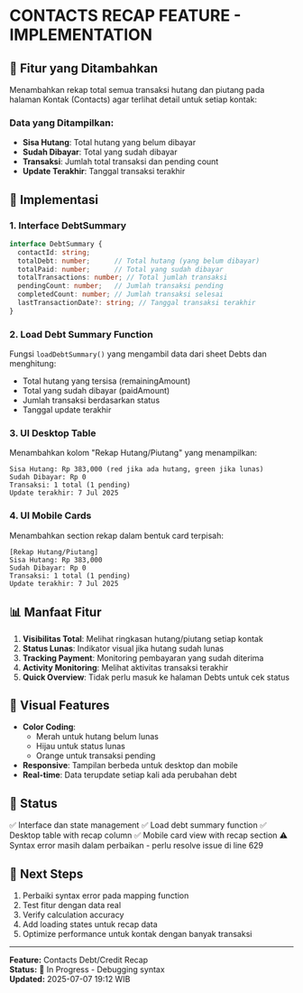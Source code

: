 # CONTACTS RECAP FEATURE - IMPLEMENTATION

## 🎯 Fitur yang Ditambahkan

Menambahkan rekap total semua transaksi hutang dan piutang pada halaman Kontak (Contacts) agar terlihat detail untuk setiap kontak:

### Data yang Ditampilkan:
- **Sisa Hutang**: Total hutang yang belum dibayar
- **Sudah Dibayar**: Total yang sudah dibayar
- **Transaksi**: Jumlah total transaksi dan pending count
- **Update Terakhir**: Tanggal transaksi terakhir

## 🔧 Implementasi

### 1. Interface DebtSummary
```typescript
interface DebtSummary {
  contactId: string;
  totalDebt: number;      // Total hutang (yang belum dibayar)
  totalPaid: number;      // Total yang sudah dibayar
  totalTransactions: number; // Total jumlah transaksi
  pendingCount: number;   // Jumlah transaksi pending
  completedCount: number; // Jumlah transaksi selesai
  lastTransactionDate?: string; // Tanggal transaksi terakhir
}
```

### 2. Load Debt Summary Function
Fungsi `loadDebtSummary()` yang mengambil data dari sheet Debts dan menghitung:
- Total hutang yang tersisa (remainingAmount)
- Total yang sudah dibayar (paidAmount)
- Jumlah transaksi berdasarkan status
- Tanggal update terakhir

### 3. UI Desktop Table
Menambahkan kolom "Rekap Hutang/Piutang" yang menampilkan:
```
Sisa Hutang: Rp 383,000 (red jika ada hutang, green jika lunas)
Sudah Dibayar: Rp 0
Transaksi: 1 total (1 pending)
Update terakhir: 7 Jul 2025
```

### 4. UI Mobile Cards
Menambahkan section rekap dalam bentuk card terpisah:
```
[Rekap Hutang/Piutang]
Sisa Hutang: Rp 383,000
Sudah Dibayar: Rp 0
Transaksi: 1 total (1 pending)
Update terakhir: 7 Jul 2025
```

## 📊 Manfaat Fitur

1. **Visibilitas Total**: Melihat ringkasan hutang/piutang setiap kontak
2. **Status Lunas**: Indikator visual jika hutang sudah lunas
3. **Tracking Payment**: Monitoring pembayaran yang sudah diterima
4. **Activity Monitoring**: Melihat aktivitas transaksi terakhir
5. **Quick Overview**: Tidak perlu masuk ke halaman Debts untuk cek status

## 🎨 Visual Features

- **Color Coding**: 
  - Merah untuk hutang belum lunas
  - Hijau untuk status lunas
  - Orange untuk transaksi pending
- **Responsive**: Tampilan berbeda untuk desktop dan mobile
- **Real-time**: Data terupdate setiap kali ada perubahan debt

## 🔄 Status

✅ Interface dan state management
✅ Load debt summary function
✅ Desktop table with recap column
✅ Mobile card view with recap section
⚠️ Syntax error masih dalam perbaikan - perlu resolve issue di line 629

## 📝 Next Steps

1. Perbaiki syntax error pada mapping function
2. Test fitur dengan data real
3. Verify calculation accuracy
4. Add loading states untuk recap data
5. Optimize performance untuk kontak dengan banyak transaksi

---
**Feature:** Contacts Debt/Credit Recap  
**Status:** 🔄 In Progress - Debugging syntax  
**Updated:** 2025-07-07 19:12 WIB
